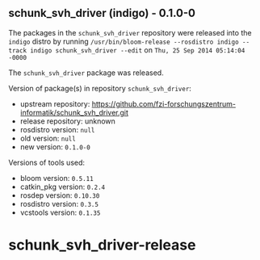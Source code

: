 ## schunk_svh_driver (indigo) - 0.1.0-0

The packages in the `schunk_svh_driver` repository were released into the `indigo` distro by running `/usr/bin/bloom-release --rosdistro indigo --track indigo schunk_svh_driver --edit` on `Thu, 25 Sep 2014 05:14:04 -0000`

The `schunk_svh_driver` package was released.

Version of package(s) in repository `schunk_svh_driver`:
- upstream repository: https://github.com/fzi-forschungszentrum-informatik/schunk_svh_driver.git
- release repository: unknown
- rosdistro version: `null`
- old version: `null`
- new version: `0.1.0-0`

Versions of tools used:
- bloom version: `0.5.11`
- catkin_pkg version: `0.2.4`
- rosdep version: `0.10.30`
- rosdistro version: `0.3.5`
- vcstools version: `0.1.35`


schunk_svh_driver-release
=========================
